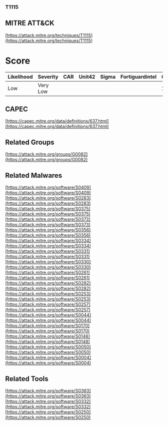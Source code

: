
### T1115
## MITRE ATT&CK
[https://attack.mitre.org/techniques/T1115](https://attack.mitre.org/techniques/T1115)

# Score

| Likelihood | Severity | CAR | Unit42 | Sigma | Fortiguardintel | Groups | Malwares | Tools |
| ---------- | -------- | --- | ------ | ----- | --------------- | ---  | --- | --- |
| Low | Very Low |   |   |   |   | 1 | 17 | 3 |



## CAPEC

[https://capec.mitre.org/data/definitions/637.html](https://capec.mitre.org/data/definitions/637.html)
[]()


## Related Groups

[https://attack.mitre.org/groups/G0082](https://attack.mitre.org/groups/G0082)
[]()


## Related Malwares

[https://attack.mitre.org/software/S0409](https://attack.mitre.org/software/S0409)
[https://attack.mitre.org/software/S0283](https://attack.mitre.org/software/S0283)
[https://attack.mitre.org/software/S0375](https://attack.mitre.org/software/S0375)
[https://attack.mitre.org/software/S0373](https://attack.mitre.org/software/S0373)
[https://attack.mitre.org/software/S0356](https://attack.mitre.org/software/S0356)
[https://attack.mitre.org/software/S0334](https://attack.mitre.org/software/S0334)
[https://attack.mitre.org/software/S0331](https://attack.mitre.org/software/S0331)
[https://attack.mitre.org/software/S0330](https://attack.mitre.org/software/S0330)
[https://attack.mitre.org/software/S0261](https://attack.mitre.org/software/S0261)
[https://attack.mitre.org/software/S0282](https://attack.mitre.org/software/S0282)
[https://attack.mitre.org/software/S0253](https://attack.mitre.org/software/S0253)
[https://attack.mitre.org/software/S0257](https://attack.mitre.org/software/S0257)
[https://attack.mitre.org/software/S0044](https://attack.mitre.org/software/S0044)
[https://attack.mitre.org/software/S0170](https://attack.mitre.org/software/S0170)
[https://attack.mitre.org/software/S0148](https://attack.mitre.org/software/S0148)
[https://attack.mitre.org/software/S0050](https://attack.mitre.org/software/S0050)
[https://attack.mitre.org/software/S0004](https://attack.mitre.org/software/S0004)
[]()


## Related Tools

[https://attack.mitre.org/software/S0363](https://attack.mitre.org/software/S0363)
[https://attack.mitre.org/software/S0332](https://attack.mitre.org/software/S0332)
[https://attack.mitre.org/software/S0250](https://attack.mitre.org/software/S0250)
[]()
